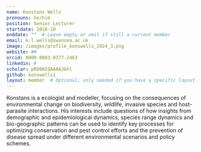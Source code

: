 ```yaml
---
name: Konstans Wells
pronouns: he/him
position: Senior Lecturer
startdate: 2018-10
enddate: ""  # Leave empty or omit if still a current member
email: k.l.wells@swansea.ac.uk
image: /images/profile_konswells_2024_3.png
website: ##
orcid: 0000-0003-0377-2463
linkedin: #
scholar: pRO6NIQAAAAJ&hl
github: konswells1
layout: member  # Optional; only needed if you have a specific layout
---
```


Konstans is a ecologist and modeller, focusing on the consequences of environmental change on biodiversity, wildlife, invasive species and host-parasite interactions. His interests include questions of how insights from demographic and epidemiological dynamics, species range dynamics and bio-geographic patterns can be used to identify key processes for optimizing conservation and pest control efforts and the prevention of disease spread under different environmental scenarios and policy schemes. 


